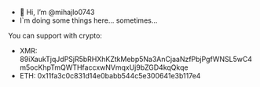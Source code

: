 - 👋 Hi, I’m @mihajlo0743
- I`m doing some things here... sometimes...

You can support with crypto:
 * XMR: 89iXaukTjqJdPSjR5bRHXhKZtkMebp5Na3AnCjaaNzfPbjPgfWNSL5wC4m5ocKhpTmQWTHfaccxwNVmqxUj9bZGD4kqQkqe
 * ETH: 0x11fa3c0c831d14e0babb544c5e300641e3b117e4
